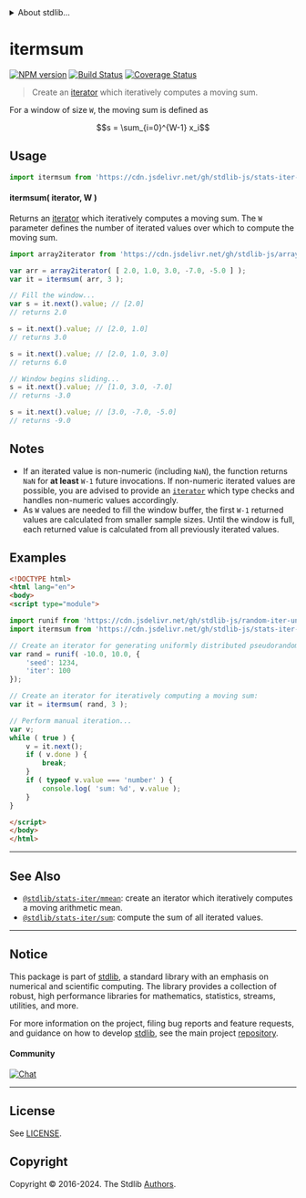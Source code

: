 <!--

@license Apache-2.0

Copyright (c) 2019 The Stdlib Authors.

Licensed under the Apache License, Version 2.0 (the "License");
you may not use this file except in compliance with the License.
You may obtain a copy of the License at

   http://www.apache.org/licenses/LICENSE-2.0

Unless required by applicable law or agreed to in writing, software
distributed under the License is distributed on an "AS IS" BASIS,
WITHOUT WARRANTIES OR CONDITIONS OF ANY KIND, either express or implied.
See the License for the specific language governing permissions and
limitations under the License.

-->


<details>
  <summary>
    About stdlib...
  </summary>
  <p>We believe in a future in which the web is a preferred environment for numerical computation. To help realize this future, we've built stdlib. stdlib is a standard library, with an emphasis on numerical and scientific computation, written in JavaScript (and C) for execution in browsers and in Node.js.</p>
  <p>The library is fully decomposable, being architected in such a way that you can swap out and mix and match APIs and functionality to cater to your exact preferences and use cases.</p>
  <p>When you use stdlib, you can be absolutely certain that you are using the most thorough, rigorous, well-written, studied, documented, tested, measured, and high-quality code out there.</p>
  <p>To join us in bringing numerical computing to the web, get started by checking us out on <a href="https://github.com/stdlib-js/stdlib">GitHub</a>, and please consider <a href="https://opencollective.com/stdlib">financially supporting stdlib</a>. We greatly appreciate your continued support!</p>
</details>

# itermsum

[![NPM version][npm-image]][npm-url] [![Build Status][test-image]][test-url] [![Coverage Status][coverage-image]][coverage-url] <!-- [![dependencies][dependencies-image]][dependencies-url] -->

> Create an [iterator][mdn-iterator-protocol] which iteratively computes a moving sum.

<section class="intro">

For a window of size `W`, the moving sum is defined as

<!-- <equation class="equation" label="eq:moving_sum" align="center" raw="s = \sum_{i=0}^{W-1} x_i" alt="Equation for the moving sum."> -->

```math
s = \sum_{i=0}^{W-1} x_i
```

<!-- <div class="equation" align="center" data-raw-text="s = \sum_{i=0}^{W-1} x_i" data-equation="eq:moving_sum">
    <img src="https://cdn.jsdelivr.net/gh/stdlib-js/stdlib@649f1d940ae76f02c3c2fc97e52f59b452e2e15f/lib/node_modules/@stdlib/stats/iter/msum/docs/img/equation_moving_sum.svg" alt="Equation for the moving sum.">
    <br>
</div> -->

<!-- </equation> -->

</section>

<!-- /.intro -->

<!-- Package usage documentation. -->



<section class="usage">

## Usage

```javascript
import itermsum from 'https://cdn.jsdelivr.net/gh/stdlib-js/stats-iter-msum@v0.2.0-esm/index.mjs';
```

#### itermsum( iterator, W )

Returns an [iterator][mdn-iterator-protocol] which iteratively computes a moving sum. The `W` parameter defines the number of iterated values over which to compute the moving sum.

```javascript
import array2iterator from 'https://cdn.jsdelivr.net/gh/stdlib-js/array-to-iterator@esm/index.mjs';

var arr = array2iterator( [ 2.0, 1.0, 3.0, -7.0, -5.0 ] );
var it = itermsum( arr, 3 );

// Fill the window...
var s = it.next().value; // [2.0]
// returns 2.0

s = it.next().value; // [2.0, 1.0]
// returns 3.0

s = it.next().value; // [2.0, 1.0, 3.0]
// returns 6.0

// Window begins sliding...
s = it.next().value; // [1.0, 3.0, -7.0]
// returns -3.0

s = it.next().value; // [3.0, -7.0, -5.0]
// returns -9.0
```

</section>

<!-- /.usage -->

<!-- Package usage notes. Make sure to keep an empty line after the `section` element and another before the `/section` close. -->

<section class="notes">

## Notes

-   If an iterated value is non-numeric (including `NaN`), the function returns `NaN` for **at least** `W-1` future invocations. If non-numeric iterated values are possible, you are advised to provide an [`iterator`][mdn-iterator-protocol] which type checks and handles non-numeric values accordingly.
-   As `W` values are needed to fill the window buffer, the first `W-1` returned values are calculated from smaller sample sizes. Until the window is full, each returned value is calculated from all previously iterated values.

</section>

<!-- /.notes -->

<!-- Package usage examples. -->

<section class="examples">

## Examples

<!-- eslint no-undef: "error" -->

```html
<!DOCTYPE html>
<html lang="en">
<body>
<script type="module">

import runif from 'https://cdn.jsdelivr.net/gh/stdlib-js/random-iter-uniform@esm/index.mjs';
import itermsum from 'https://cdn.jsdelivr.net/gh/stdlib-js/stats-iter-msum@v0.2.0-esm/index.mjs';

// Create an iterator for generating uniformly distributed pseudorandom numbers:
var rand = runif( -10.0, 10.0, {
    'seed': 1234,
    'iter': 100
});

// Create an iterator for iteratively computing a moving sum:
var it = itermsum( rand, 3 );

// Perform manual iteration...
var v;
while ( true ) {
    v = it.next();
    if ( v.done ) {
        break;
    }
    if ( typeof v.value === 'number' ) {
        console.log( 'sum: %d', v.value );
    }
}

</script>
</body>
</html>
```

</section>

<!-- /.examples -->

<!-- Section to include cited references. If references are included, add a horizontal rule *before* the section. Make sure to keep an empty line after the `section` element and another before the `/section` close. -->

<section class="references">

</section>

<!-- /.references -->

<!-- Section for related `stdlib` packages. Do not manually edit this section, as it is automatically populated. -->

<section class="related">

* * *

## See Also

-   <span class="package-name">[`@stdlib/stats-iter/mmean`][@stdlib/stats/iter/mmean]</span><span class="delimiter">: </span><span class="description">create an iterator which iteratively computes a moving arithmetic mean.</span>
-   <span class="package-name">[`@stdlib/stats-iter/sum`][@stdlib/stats/iter/sum]</span><span class="delimiter">: </span><span class="description">compute the sum of all iterated values.</span>

</section>

<!-- /.related -->

<!-- Section for all links. Make sure to keep an empty line after the `section` element and another before the `/section` close. -->


<section class="main-repo" >

* * *

## Notice

This package is part of [stdlib][stdlib], a standard library with an emphasis on numerical and scientific computing. The library provides a collection of robust, high performance libraries for mathematics, statistics, streams, utilities, and more.

For more information on the project, filing bug reports and feature requests, and guidance on how to develop [stdlib][stdlib], see the main project [repository][stdlib].

#### Community

[![Chat][chat-image]][chat-url]

---

## License

See [LICENSE][stdlib-license].


## Copyright

Copyright &copy; 2016-2024. The Stdlib [Authors][stdlib-authors].

</section>

<!-- /.stdlib -->

<!-- Section for all links. Make sure to keep an empty line after the `section` element and another before the `/section` close. -->

<section class="links">

[npm-image]: http://img.shields.io/npm/v/@stdlib/stats-iter-msum.svg
[npm-url]: https://npmjs.org/package/@stdlib/stats-iter-msum

[test-image]: https://github.com/stdlib-js/stats-iter-msum/actions/workflows/test.yml/badge.svg?branch=v0.2.0
[test-url]: https://github.com/stdlib-js/stats-iter-msum/actions/workflows/test.yml?query=branch:v0.2.0

[coverage-image]: https://img.shields.io/codecov/c/github/stdlib-js/stats-iter-msum/main.svg
[coverage-url]: https://codecov.io/github/stdlib-js/stats-iter-msum?branch=main

<!--

[dependencies-image]: https://img.shields.io/david/stdlib-js/stats-iter-msum.svg
[dependencies-url]: https://david-dm.org/stdlib-js/stats-iter-msum/main

-->

[chat-image]: https://img.shields.io/gitter/room/stdlib-js/stdlib.svg
[chat-url]: https://app.gitter.im/#/room/#stdlib-js_stdlib:gitter.im

[stdlib]: https://github.com/stdlib-js/stdlib

[stdlib-authors]: https://github.com/stdlib-js/stdlib/graphs/contributors

[umd]: https://github.com/umdjs/umd
[es-module]: https://developer.mozilla.org/en-US/docs/Web/JavaScript/Guide/Modules

[deno-url]: https://github.com/stdlib-js/stats-iter-msum/tree/deno
[deno-readme]: https://github.com/stdlib-js/stats-iter-msum/blob/deno/README.md
[umd-url]: https://github.com/stdlib-js/stats-iter-msum/tree/umd
[umd-readme]: https://github.com/stdlib-js/stats-iter-msum/blob/umd/README.md
[esm-url]: https://github.com/stdlib-js/stats-iter-msum/tree/esm
[esm-readme]: https://github.com/stdlib-js/stats-iter-msum/blob/esm/README.md
[branches-url]: https://github.com/stdlib-js/stats-iter-msum/blob/main/branches.md

[stdlib-license]: https://raw.githubusercontent.com/stdlib-js/stats-iter-msum/main/LICENSE

[mdn-iterator-protocol]: https://developer.mozilla.org/en-US/docs/Web/JavaScript/Reference/Iteration_protocols#The_iterator_protocol

<!-- <related-links> -->

[@stdlib/stats/iter/mmean]: https://github.com/stdlib-js/stats-iter-mmean/tree/esm

[@stdlib/stats/iter/sum]: https://github.com/stdlib-js/stats-iter-sum/tree/esm

<!-- </related-links> -->

</section>

<!-- /.links -->
